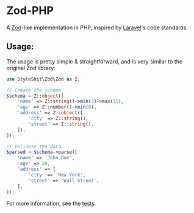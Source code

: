# Zod-PHP

A [Zod](https://github.com/colinhacks/zod)-like implementation in PHP, inspired by [Laravel](https://github.com/laravel/framework/)'s code standards.

## Usage:

The usage is pretty simple & straightforward, and is very similar to the original Zod library:

```php
use StyleShit\Zod\Zod as Z;

// Create the schema.
$schema = Z::object([
    'name' => Z::string()->min(3)->max(15),
    'age' => Z::number()->min(0),
    'address' => Z::object([
        'city' => Z::string(),
        'street' => Z::string(),
    ]),
]);

// Validate the data.
$parsed = $schema->parse([
    'name' => 'John Doe',
    'age' => 20,
    'address' => [
        'city' => 'New York',
        'street' => 'Wall Street',
    ],
]);
```

For more information, see the [tests](tests/Parsers/).
